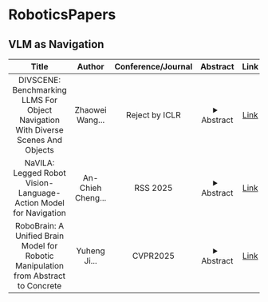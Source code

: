 # RoboticsPapers

## VLM as Navigation
|Title|Author|Conference/Journal|Abstract|Link|
|:--:|:--:|:--:|:--:|:--:|
|DIVSCENE: Benchmarking LLMS For Object Navigation With Diverse Scenes And Objects|Zhaowei Wang...|Reject by ICLR|<details><summary>Abstract</summary>This paper presents a new benchmark for object navigation with diverse kinds of scenes and target objects and the authors build an end-to-end agent based on LVMs.</details>|[Link](https://arxiv.org/html/2410.02730v2#S4)|
|NaVILA: Legged Robot Vision-Language-Action Model for Navigation|An-Chieh Cheng...|RSS 2025|<details><summary>Abstract</summary>This paper proposes to solve the problem of Vision-and-Language Navigation with legged robots, which not only provides a flexible way for humans to command but also allows the robot to navigate through more challenging and cluttered scenes. However, it is non-trivial to translate human language instructions all the way to low-level leg joint actions. We propose NaVILA, a 2-level framework that unifies a Vision-Language-Action model (VLA) with locomotion skills. Instead of directly predicting low-level actions from VLA, NaVILA first generates mid-level actions with spatial information in the form of language, (e.g., “moving forward 75cm”), which serves as an input for a visual locomotion RL policy for execution. NaVILA substantially improves previous approaches on existing benchmarks. The same advantages are demonstrated in our newly developed benchmarks with IsaacLab, featuring more realistic scenes, low-level controls, and real-world robot experiments.</details>|[Link](https://arxiv.org/html/2412.04453)|
|RoboBrain: A Unified Brain Model for Robotic Manipulation from Abstract to Concrete|Yuheng Ji...|CVPR2025|<details><summary>Abstract</summary>Recent advancements in Multimodal Large Language Models (MLLMs) have shown remarkable capabilities across various multimodal contexts. However, their application in robotic scenarios, particularly for long-horizon manipulation tasks, reveals significant limitations. These limitations arise from the current MLLMs lacking three essential robotic brain capabilities: Planning Capability, which involves decomposing complex manipulation instructions into manageable sub-tasks; Affordance Perception, the ability to recognize and interpret the affordances of interactive objects; and Trajectory Prediction, the foresight to anticipate the complete manipulation trajectory necessary for successful execution. To enhance the robotic brain’s core capabilities from abstract to concrete, we introduce ShareRobot, a high-quality heterogeneous dataset that labels multi-dimensional information such as task planning, object affordance, and end-effector trajectory. ShareRobot’s diversity and accuracy have been meticulously refined by three human annotators. Building on this dataset, we developed RoboBrain, an MLLM-based model that combines robotic and general multi-modal data, utilizes a multi-stage training strategy, and incorporates long videos and high-resolution images to improve its robotic manipulation capabilities. Extensive experiments demonstrate that RoboBrain achieves state-of-the-art performance across various robotic tasks, highlighting its potential to advance robotic brain capabilities.</details>|[Link](https://arxiv.org/html/2502.21257v2)|